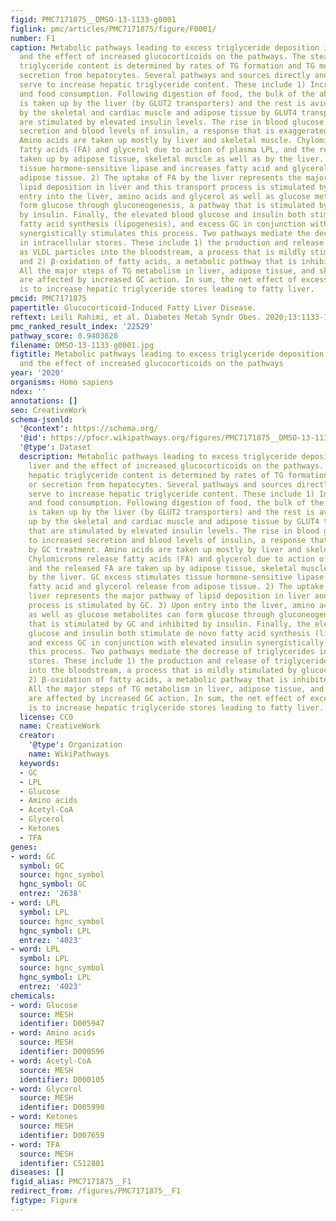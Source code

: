 ```yaml
---
figid: PMC7171875__DMSO-13-1133-g0001
figlink: pmc/articles/PMC7171875/figure/F0001/
number: F1
caption: Metabolic pathways leading to excess triglyceride deposition in the liver
  and the effect of increased glucocorticoids on the pathways. The steady-state hepatic
  triglyceride content is determined by rates of TG formation and TG metabolism or
  secretion from hepatocytes. Several pathways and sources directly and indirectly
  serve to increase hepatic triglyceride content. These include 1) Increased appetite
  and food consumption. Following digestion of food, the bulk of the absorbed glucose
  is taken up by the liver (by GLUT2 transporters) and the rest is avidly taken up
  by the skeletal and cardiac muscle and adipose tissue by GLUT4 transporters that
  are stimulated by elevated insulin levels. The rise in blood glucose leads to increased
  secretion and blood levels of insulin, a response that is exaggerated by GC treatment.
  Amino acids are taken up mostly by liver and skeletal muscle. Chylomicrons release
  fatty acids (FA) and glycerol due to action of plasma LPL, and the released FA are
  taken up by adipose tissue, skeletal muscle as well as by the liver. GC excess stimulates
  tissue hormone-sensitive lipase and increases fatty acid and glycerol release from
  adipose tissue. 2) The uptake of FA by the liver represents the major pathway of
  lipid deposition in liver and this transport process is stimulated by GC. 3) Upon
  entry into the liver, amino acids and glycerol as well as glucose metabolites can
  form glucose through gluconeogenesis, a pathway that is stimulated by GC and inhibited
  by insulin. Finally, the elevated blood glucose and insulin both stimulate de novo
  fatty acid synthesis (lipogenesis), and excess GC in conjunction with elevated insulin
  synergistically stimulates this process. Two pathways mediate the decrease of triglycerides
  in intracellular stores. These include 1) the production and release of triglycerides
  as VLDL particles into the bloodstream, a process that is mildly stimulated by glucocorticoids
  and 2) β-oxidation of fatty acids, a metabolic pathway that is inhibited by glucocorticoids.
  All the major steps of TG metabolism in liver, adipose tissue, and skeletal muscle
  are affected by increased GC action. In sum, the net effect of excess glucocorticoids
  is to increase hepatic triglyceride stores leading to fatty liver.
pmcid: PMC7171875
papertitle: Glucocorticoid-Induced Fatty Liver Disease.
reftext: Leili Rahimi, et al. Diabetes Metab Syndr Obes. 2020;13:1133-1145.
pmc_ranked_result_index: '22529'
pathway_score: 0.9403828
filename: DMSO-13-1133-g0001.jpg
figtitle: Metabolic pathways leading to excess triglyceride deposition in the liver
  and the effect of increased glucocorticoids on the pathways
year: '2020'
organisms: Homo sapiens
ndex: ''
annotations: []
seo: CreativeWork
schema-jsonld:
  '@context': https://schema.org/
  '@id': https://pfocr.wikipathways.org/figures/PMC7171875__DMSO-13-1133-g0001.html
  '@type': Dataset
  description: Metabolic pathways leading to excess triglyceride deposition in the
    liver and the effect of increased glucocorticoids on the pathways. The steady-state
    hepatic triglyceride content is determined by rates of TG formation and TG metabolism
    or secretion from hepatocytes. Several pathways and sources directly and indirectly
    serve to increase hepatic triglyceride content. These include 1) Increased appetite
    and food consumption. Following digestion of food, the bulk of the absorbed glucose
    is taken up by the liver (by GLUT2 transporters) and the rest is avidly taken
    up by the skeletal and cardiac muscle and adipose tissue by GLUT4 transporters
    that are stimulated by elevated insulin levels. The rise in blood glucose leads
    to increased secretion and blood levels of insulin, a response that is exaggerated
    by GC treatment. Amino acids are taken up mostly by liver and skeletal muscle.
    Chylomicrons release fatty acids (FA) and glycerol due to action of plasma LPL,
    and the released FA are taken up by adipose tissue, skeletal muscle as well as
    by the liver. GC excess stimulates tissue hormone-sensitive lipase and increases
    fatty acid and glycerol release from adipose tissue. 2) The uptake of FA by the
    liver represents the major pathway of lipid deposition in liver and this transport
    process is stimulated by GC. 3) Upon entry into the liver, amino acids and glycerol
    as well as glucose metabolites can form glucose through gluconeogenesis, a pathway
    that is stimulated by GC and inhibited by insulin. Finally, the elevated blood
    glucose and insulin both stimulate de novo fatty acid synthesis (lipogenesis),
    and excess GC in conjunction with elevated insulin synergistically stimulates
    this process. Two pathways mediate the decrease of triglycerides in intracellular
    stores. These include 1) the production and release of triglycerides as VLDL particles
    into the bloodstream, a process that is mildly stimulated by glucocorticoids and
    2) β-oxidation of fatty acids, a metabolic pathway that is inhibited by glucocorticoids.
    All the major steps of TG metabolism in liver, adipose tissue, and skeletal muscle
    are affected by increased GC action. In sum, the net effect of excess glucocorticoids
    is to increase hepatic triglyceride stores leading to fatty liver.
  license: CC0
  name: CreativeWork
  creator:
    '@type': Organization
    name: WikiPathways
  keywords:
  - GC
  - LPL
  - Glucose
  - Amino acids
  - Acetyl-CoA
  - Glycerol
  - Ketones
  - TFA
genes:
- word: GC
  symbol: GC
  source: hgnc_symbol
  hgnc_symbol: GC
  entrez: '2638'
- word: LPL
  symbol: LPL
  source: hgnc_symbol
  hgnc_symbol: LPL
  entrez: '4023'
- word: LPL
  symbol: LPL
  source: hgnc_symbol
  hgnc_symbol: LPL
  entrez: '4023'
chemicals:
- word: Glucose
  source: MESH
  identifier: D005947
- word: Amino acids
  source: MESH
  identifier: D000596
- word: Acetyl-CoA
  source: MESH
  identifier: D000105
- word: Glycerol
  source: MESH
  identifier: D005990
- word: Ketones
  source: MESH
  identifier: D007659
- word: TFA
  source: MESH
  identifier: C512801
diseases: []
figid_alias: PMC7171875__F1
redirect_from: /figures/PMC7171875__F1
figtype: Figure
---
```

